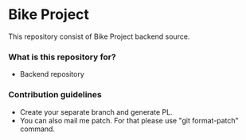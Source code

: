 # Bike Project #
This repository consist of Bike Project backend source.


### What is this repository for? ###

* Backend repository 

### Contribution guidelines ###

* Create your separate branch and generate PL.
* You can also mail me patch. For that please use "git format-patch" command.